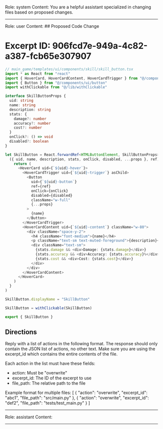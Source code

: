 Role: system
Content: You are a helpful assistant specialized in changing files based on proposed changes.
__________________
Role: user
Content: ## Proposed Code Change
# Excerpt ID: 906fcd7e-949a-4c82-a387-fcb65e307907
```typescript
// main_game/templates/ui/components/skill/skill_button.tsx
import * as React from "react"
import { HoverCard, HoverCardContent, HoverCardTrigger } from "@/components/ui/hover-card"
import { Button } from "@/components/ui/button"
import withClickable from "@/lib/withClickable"

interface SkillButtonProps {
  uid: string
  name: string
  description: string
  stats: {
    damage?: number
    accuracy?: number
    cost?: number
  }
  onClick?: () => void
  disabled?: boolean
}

let SkillButton = React.forwardRef<HTMLButtonElement, SkillButtonProps>(
  ({ uid, name, description, stats, onClick, disabled, ...props }, ref) => {
    return (
      <HoverCard uid={`${uid}-hover`}>
        <HoverCardTrigger uid={`${uid}-trigger`} asChild>
          <Button
            uid={`${uid}-button`}
            ref={ref}
            onClick={onClick}
            disabled={disabled}
            className="w-full"
            {...props}
          >
            {name}
          </Button>
        </HoverCardTrigger>
        <HoverCardContent uid={`${uid}-content`} className="w-80">
          <div className="space-y-2">
            <h4 className="font-medium">{name}</h4>
            <p className="text-sm text-muted-foreground">{description}</p>
            <div className="text-sm">
              {stats.damage && <div>Damage: {stats.damage}</div>}
              {stats.accuracy && <div>Accuracy: {stats.accuracy}%</div>}
              {stats.cost && <div>Cost: {stats.cost}</div>}
            </div>
          </div>
        </HoverCardContent>
      </HoverCard>
    )
  }
)

SkillButton.displayName = "SkillButton"

SkillButton = withClickable(SkillButton)

export { SkillButton }
```

## Directions
Reply with a list of actions in the following format. The response should only contain the JSON list of actions, no other text.
Make sure you are using the excerpt_id which contains the entire contents of the file.

Each action in the list must have these fields:
- action: Must be "overwrite"
- excerpt_id: The ID of the excerpt to use
- file_path: The relative path to the file

Example format for multiple files:
[
    {
        "action": "overwrite",
        "excerpt_id": "abc1",
        "file_path": "src/main.py"
    },
    {
        "action": "overwrite",
        "excerpt_id": "def2",
        "file_path": "tests/test_main.py"
    }
]
__________________
Role: assistant
Content: 
__________________
